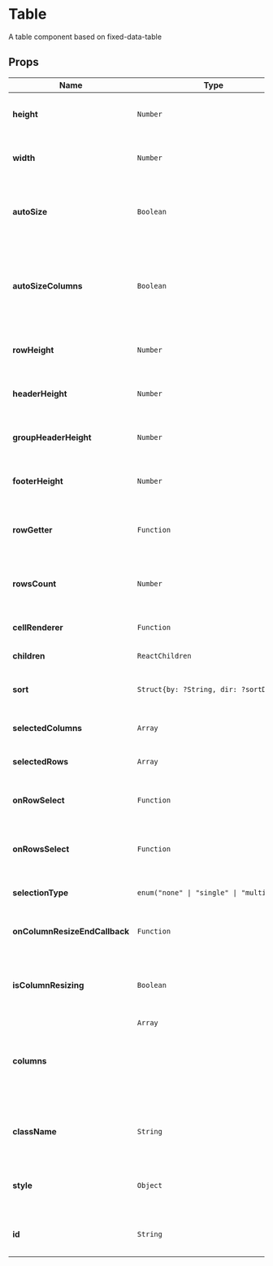 # Table

A table component based on fixed-data-table

## Props
|Name|Type|Default|Description|
|----|----|-------|-----------|
| **height** | <code>Number</code> | <code>0</code> | *optional*. The desired height of the table |
| **width** | <code>Number</code> | <code>0</code> | *optional*. The desired width of the table |
| **autoSize** | <code>Boolean</code> |  | *optional*. If true, the table will fit the container if width and height |
| **autoSizeColumns** | <code>Boolean</code> |  | *optional*. If true, the columns will split evenly the width, avoiding horizontal scrollbars |
| **rowHeight** | <code>Number</code> |  | *optional*. Height in pixel of every row |
| **headerHeight** | <code>Number</code> |  | *optional*. Height in pixel of header |
| **groupHeaderHeight** | <code>Number</code> |  | *optional*. Height in pixel of groupHeader |
| **footerHeight** | <code>Number</code> |  | *optional*. Height in pixel of footer |
| **rowGetter** | <code>Function</code> |  | **required**. Method to get the desired row of data |
| **rowsCount** | <code>Number</code> |  | *optional*. Number of row displayed in the table |
| **cellRenderer** | <code>Function</code> |  | **required**. Method to render cells |
| **children** | <code>ReactChildren</code> |  | **required**. Content |
| **sort** | <code>Struct{by: ?String, dir: ?sortDir}</code> |  | *optional*. The desired sorting field and direction |
| **selectedColumns** | <code>Array<String></code> | <code>[]</code> | *optional*. Selected columns |
| **selectedRows** | <code>Array<Number></code> | <code>[]</code> | *optional*. Selected rows |
| **onRowSelect** | <code>Function</code> |  | *optional*. Called when a row is selected |
| **onRowsSelect** | <code>Function</code> |  | *optional*. Called when multiple rows are selected |
| **selectionType** | <code>enum("none" &#124; "single" &#124; "multi")</code> |  | **required**. None &#124; sigle &#124; multi |
| **onColumnResizeEndCallback** | <code>Function</code> |  | *optional*. Called after a column has been resized |
| **isColumnResizing** | <code>Boolean</code> | <code>false</code> | *optional*. Whether a column is currently being resized |
| **columns** | <code>Array<Object></code> |  | *optional*. List of columns |
| **className** | <code>String</code> |  | *optional*. Additional `className` for wrapper element |
| **style** | <code>Object</code> |  | *optional*. Inline-style overrides for wrapper element |
| **id** | <code>String</code> |  | *optional*. Custom `id` for wrapper element |